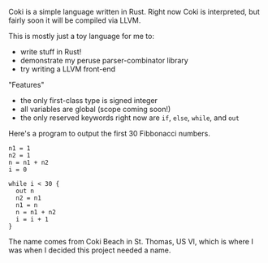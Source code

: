 Coki is a simple language written in Rust.  Right now Coki is
interpreted, but fairly soon it will be compiled via LLVM.

This is mostly just a toy language for me to:

* write stuff in Rust!
* demonstrate my peruse parser-combinator library
* try writing a LLVM front-end

"Features"

* the only first-class type is signed integer
* all variables are global (scope coming soon!)
* the only reserved keywords right now are `if`, `else`, `while`, and `out`


Here's a program to output the first 30 Fibbonacci numbers.
```
n1 = 1
n2 = 1
n = n1 + n2
i = 0

while i < 30 {
  out n
  n2 = n1
  n1 = n
  n = n1 + n2
  i = i + 1
}

```

The name comes from Coki Beach in St. Thomas, US VI, which is where I was when
I decided this project needed a name.
